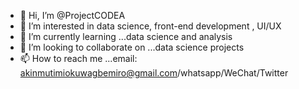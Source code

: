 - 👋 Hi, I’m @ProjectCODEA
- 👀 I’m interested in data science, front-end development , UI/UX
- 🌱 I’m currently learning ...data science and analysis
- 💞️ I’m looking to collaborate on ...data science projects
- 📫 How to reach me ...email: akinmutimiokuwagbemiro@gmail.com/whatsapp/WeChat/Twitter 

<!---
ProjectCODEA/ProjectCODEA is a ✨ special ✨ repository because its `README.md` (this file) appears on your GitHub profile.
You can click the Preview link to take a look at your changes.
--->
